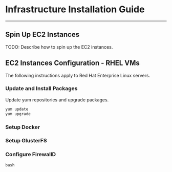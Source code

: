 # Infrastructure Installation Guide

---

## Spin Up EC2 Instances

TODO: Describe how to spin up the EC2 instances.

## EC2 Instances Configuration - RHEL VMs

The following instructions apply to Red Hat Enterprise Linux servers.

### Update and Install Packages

Update yum repositories and upgrade packages.

```bash
yum update
yum upgrade
```

### Setup Docker

### Setup GlusterFS

### Configure FirewallD

```bash```
